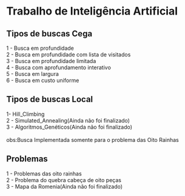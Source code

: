 <h1 id="trabalho-de-inteligência-artificial">Trabalho de Inteligência Artificial</h1>
<h2 id="tipos-de-buscas">Tipos de buscas Cega</h2>
<p>1 - Busca em profundidade<br>
2 - Busca em profundidade com lista de visitados<br>
3 - Busca em profundidade limitada<br>
4 - Busca com aprofundamento interativo<br>
5 - Busca em largura<br>
6 - Busca em custo uniforme</p>

<h2 id="tipos-de-buscas">Tipos de buscas Local</h2>
<p> 1- Hill_Climbing<br>
2 - Simulated_Annealing(Ainda não foi finalizado)<br>
3 - Algoritmos_Genéticos(Ainda não foi finalizado)<br>
<br>
obs:Busca Implementada somente para o problema das Oito Rainhas
</p>
<h2 id="problemas">Problemas</h2>
<p>1 - Problemas das oito rainhas<br>
2 - Problema do quebra cabeça de oito peças<br>
3 - Mapa da Romenia(Ainda não foi finalizado)</p>

